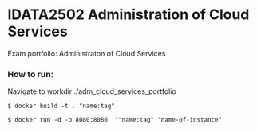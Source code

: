 # IDATA2502 Administration of Cloud Services
Exam portfolio: Administraton of Cloud Services

### How to run: 

Navigate to workdir ./adm_cloud_services_portfolio

`$ docker build -t . "name:tag"`

`$ docker run -d -p 8080:8080  ""name:tag" "name-of-instance"`
